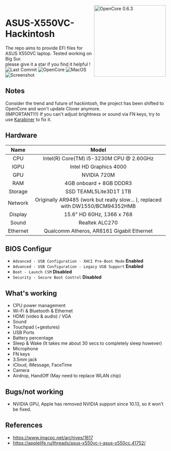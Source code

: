<img align="right" src="https://github.com/acidanthera/OpenCorePkg/raw/master/Docs/Logos/OpenCore_with_text_Small.png" alt="OpenCore 0.6.3" width="225">

# ASUS-X550VC-Hackintosh
The repo aims to provide EFI files for ASUS X550VC laptop. Tested working on Big Sur.
<br>
please give it a star if you find it helpful !
<br>
![Last Commit](https://img.shields.io/github/last-commit/FawenYo/ASUS-X550VC-Hackintosh.svg?color=green&label=last-commit)
![OpenCore](https://img.shields.io/badge/OpenCore-v0.6.3-green)
![MacOS](https://img.shields.io/badge/Mac%20OS-v11.0.1%20(20B29)-blue)
![Screenshot](https://i.imgur.com/UTejby1.png)
## Notes
Consider the trend and future of hackintosh, the project has been shifted to OpenCore and won't update Clover anymore.
<br>
(IMPORTANT!!!) If you can't adjust brightness or sound via FN keys, try to use [Karabiner](https://karabiner-elements.pqrs.org/) to fix it.

## Hardware
|     Name     |        Model        |
| :----------: | :-----------------: |
|     CPU      |      Intel(R) Core(TM) i5-3230M CPU @ 2.60GHz      |
|     IGPU     |      Intel HD Graphics 4000      |
|     GPU      |      NVIDIA 720M      |
|     RAM      |      4GB onboard + 8GB DDDR3      |
|     Storage  |      SSD TEAML5Lite3D1T 1TB      |
|     Network  |      Originally AR9485 (work but really slow... ), replaced with DW1550/BCM94352HMB|
|     Display  |      15.6" HD 60Hz, 1366 x 768      |
|     Sound    |      Realtek ALC270      |
|     Ethernet |      Qualcomm Atheros, AR8161 Gigabit Ethernet      |

## BIOS Configur
* `Advanced - USB Configuration - XHCI Pre-Boot Mode` **Enabled**
* `Advanced - USB Configuration - Legacy USB Support` **Enabled**
* `Boot - Launch CSM` **Disabled**
* `Security - Secure Boot Control` **Disabled**

## What's working
* CPU power management
* Wi-Fi & Bluetooth & Ethernet
* HDMI (video & audio) / VGA
* Sound
* Touchpad (+gestures)
* USB Ports
* Battery percentage
* Sleep & Wake (It takes me about 30 secs to completely sleep however)
* Microphone
* FN keys
* 3.5mm jack
* iCloud, iMessage, FaceTime
* Camera
* Airdrop, HandOff (May need to replace WLAN chip)

## Bugs/not working
* NVIDIA GPU, Apple has removed NVIDIA support since 10.13, so it won't be fixed.


## References
* https://www.imacpc.net/archives/1617
* https://applelife.ru/threads/asus-x550vc-i-asus-x550cc.41752/
